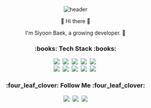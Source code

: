 
<div align="center">
  
![header](https://capsule-render.vercel.app/api?type=Waving&color=gradient&height=200&section=header&text=SiYoon%20Baek&fontSize=80&fontColor=fff&textalign=center)

<p>👋 Hi there 👋</p>
<p>I'm Siyoon Baek, a growing developer. 🌱</p>


<h3>:books: Tech Stack :books:</h3>
<p>
  <img src="https://img.shields.io/badge/HTML5-E34F26?style=flat-square&logo=HTML5&logoColor=white"/></a>&nbsp 
  <img src="https://img.shields.io/badge/css-1572B6?style=flat-square&logo=css3&logoColor=white"/></a>&nbsp
  <img src="https://img.shields.io/badge/Javascript-ffb13b?style=flat-square&logo=javascript&logoColor=white"/></a>&nbsp 
  <img src="https://img.shields.io/badge/react-61DAFB?style=flat-square&logo=react&logoColor=white"/></a>&nbsp
  <img src="https://img.shields.io/badge/TypeScript-3178C6?style=flat-square&logo=TypeScript&logoColor=white"/></a>&nbsp 
  <br>
  <img src="https://img.shields.io/badge/Java-007396?style=flat-square&logo=Java&logoColor=white"/></a>&nbsp 
  <img src="https://img.shields.io/badge/jquery-0769AD?style=flat-square&logo=jquery&logoColor=white"/></a>&nbsp 
  <img src="https://img.shields.io/badge/oracle-F80000?style=flat-square&logo=oracle&logoColor=white"/></a>&nbsp 
  <img src="https://img.shields.io/badge/spring-6DB33F?style=flat-square&logo=spring&logoColor=white"/></a>&nbsp 
  <img src="https://img.shields.io/badge/bootstrap-7952B3?style=flat-square&logo=bootstrap&logoColor=white"/></a>&nbsp 
</p>


<h3>:four_leaf_clover: Follow Me :four_leaf_clover:</h3>
<p>
  <a href="https://siyoonn.tistory.com"><img src="https://img.shields.io/badge/Velog-3DDC84?style=flat-square&logo=Blogger&logoColor=white&link=https://siyoonn.tistory.com"/></a>&nbsp
   <a href="https://www.instagram.com/b_si_yoon"><img src="https://img.shields.io/badge/Instagram-E4405F?style=flat-square&logo=Instagram&logoColor=white&link=https://www.instagram.com/b_si_yoon"/></a>&nbsp
  <a href="mailto:tksemf2543@naver.com"><img src="https://img.shields.io/badge/Gmail-d14836?style=flat-square&logo=Gmail&logoColor=white&link=mailto:tksemf2543@naver.com"/></a>

</p>
</div>
